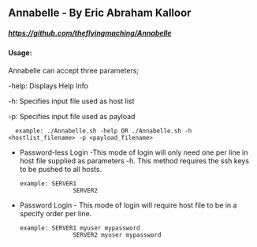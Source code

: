 ## 		Annabelle - By Eric Abraham Kalloor
#####   https://github.com/theflyingmaching/Annabelle


#### Usage: 
Annabelle can accept three parameters; 

 -help: Displays Help Info 

 -h: Specifies input file used as host list 

 -p: Specifies input file used as payload

      example: ./Annabelle.sh -help OR ./Annabelle.sh -h <hostlist_filename> -p <payload_filename>


- Password-less Login -This mode of login will only need one per line in host file supplied as parameters -h. This method requires the ssh keys to be pushed to all hosts.  

      example: SERVER1
                     SERVER2

- Password Login - This mode of login will require host file to be in a specify order per line.

      example: SERVER1 myuser mypassword
                     SERVER2 myuser mypassword
